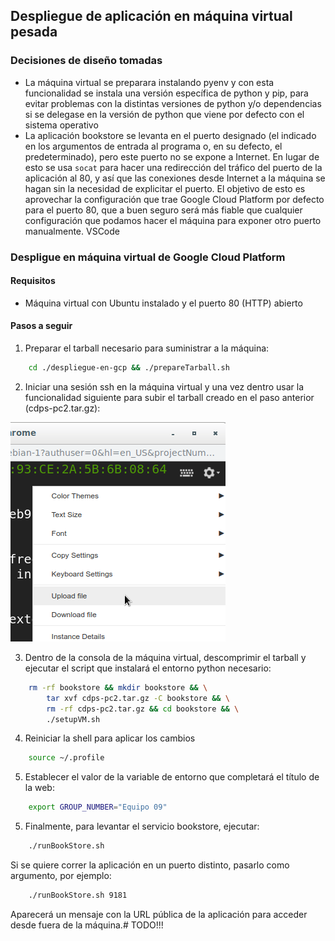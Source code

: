 ## Despliegue de aplicación en máquina virtual pesada

### Decisiones de diseño tomadas
* La máquina virtual se preparara instalando pyenv y con esta funcionalidad se instala una versión específica de python y pip, para evitar problemas con la distintas versiones de python y/o dependencias si se delegase en la versión de python que viene por defecto con el sistema operativo
* La aplicación bookstore se levanta en el puerto designado (el indicado en los argumentos de entrada al programa o, en su defecto, el predeterminado), pero este puerto no se expone a Internet. En lugar de esto se usa `socat` para hacer una redirección del tráfico del puerto de la aplicación al 80, y así que las conexiones desde Internet a la máquina se hagan sin la necesidad de explicitar el puerto. El objetivo de esto es aprovechar la configuración que trae Google Cloud Platform por defecto para el puerto 80, que a buen seguro será más fiable que cualquier configuración que podamos hacer el máquina para exponer otro puerto manualmente. VSCode

### Despligue en máquina virtual de Google Cloud Platform

#### Requisitos

- Máquina virtual con Ubuntu instalado y el puerto 80 (HTTP) abierto

#### Pasos a seguir

1. Preparar el tarball necesario para suministrar a la máquina:

```bash
    cd ./despliegue-en-gcp && ./prepareTarball.sh
```

2. Iniciar una sesión ssh en la máquina virtual y una vez dentro usar la funcionalidad siguiente para subir el tarball creado en el paso anterior (cdps-pc2.tar.gz):

![upload to vm button](./img/upload_to_vm.png)

3. Dentro de la consola de la máquina virtual, descomprimir el tarball y ejecutar el script que instalará el entorno python necesario:

```bash
    rm -rf bookstore && mkdir bookstore && \
        tar xvf cdps-pc2.tar.gz -C bookstore && \
        rm -rf cdps-pc2.tar.gz && cd bookstore && \
        ./setupVM.sh
```

4. Reiniciar la shell para aplicar los cambios

```bash
    source ~/.profile
```

5. Establecer el valor de la variable de entorno que completará el título de la web:

```bash
    export GROUP_NUMBER="Equipo 09"
```

5. Finalmente, para levantar el servicio bookstore, ejecutar:

```bash
    ./runBookStore.sh
```

Si se quiere correr la aplicación en un puerto distinto, pasarlo como argumento, por ejemplo:

```bash
    ./runBookStore.sh 9181
```

Aparecerá un mensaje con la URL pública de la aplicación para acceder desde fuera de la máquina.# TODO!!!